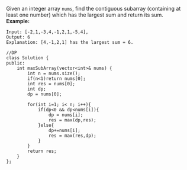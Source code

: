 Given an integer array ```nums```, find the contiguous subarray (containing at least one number) which has the largest sum and return its sum.  
**Example:**  
```
Input: [-2,1,-3,4,-1,2,1,-5,4],
Output: 6
Explanation: [4,-1,2,1] has the largest sum = 6.
```

```
//DP
class Solution {
public:
    int maxSubArray(vector<int>& nums) {
        int n = nums.size();
        if(n<1)return nums[0];
        int res = nums[0];
        int dp;
        dp = nums[0];
        
        for(int i=1; i< n; i++){
            if(dp<0 && dp<nums[i]){
                dp = nums[i];
                res = max(dp,res);
            }else{
                dp+=nums[i];
                res = max(res,dp);
            }
        }
        return res;
    }
};
```